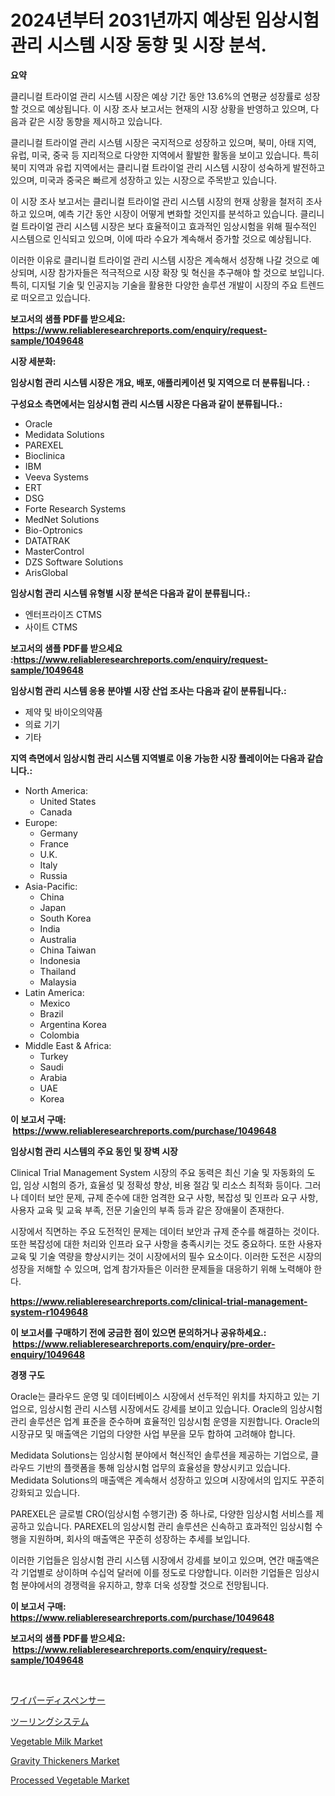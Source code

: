 <p><h1>2024년부터 2031년까지 예상된 임상시험 관리 시스템 시장 동향 및 시장 분석.</h1></p><p><strong>요약</strong></p>
<p><p>클리니컬 트라이얼 관리 시스템 시장은 예상 기간 동안 13.6%의 연평균 성장률로 성장할 것으로 예상됩니다. 이 시장 조사 보고서는 현재의 시장 상황을 반영하고 있으며, 다음과 같은 시장 동향을 제시하고 있습니다.</p><p>클리니컬 트라이얼 관리 시스템 시장은 국지적으로 성장하고 있으며, 북미, 아태 지역, 유럽, 미국, 중국 등 지리적으로 다양한 지역에서 활발한 활동을 보이고 있습니다. 특히 북미 지역과 유럽 지역에서는 클리니컬 트라이얼 관리 시스템 시장이 성숙하게 발전하고 있으며, 미국과 중국은 빠르게 성장하고 있는 시장으로 주목받고 있습니다.</p><p>이 시장 조사 보고서는 클리니컬 트라이얼 관리 시스템 시장의 현재 상황을 철저히 조사하고 있으며, 예측 기간 동안 시장이 어떻게 변화할 것인지를 분석하고 있습니다. 클리니컬 트라이얼 관리 시스템 시장은 보다 효율적이고 효과적인 임상시험을 위해 필수적인 시스템으로 인식되고 있으며, 이에 따라 수요가 계속해서 증가할 것으로 예상됩니다.</p><p>이러한 이유로 클리니컬 트라이얼 관리 시스템 시장은 계속해서 성장해 나갈 것으로 예상되며, 시장 참가자들은 적극적으로 시장 확장 및 혁신을 추구해야 할 것으로 보입니다.특히, 디지털 기술 및 인공지능 기술을 활용한 다양한 솔루션 개발이 시장의 주요 트렌드로 떠오르고 있습니다.</p></p>
<p><strong>보고서의 샘플 PDF를 받으세요: &nbsp;<a href="https://www.reliableresearchreports.com/enquiry/request-sample/1049648">https://www.reliableresearchreports.com/enquiry/request-sample/1049648</a></strong></p>
<p><strong>시장 세분화:</strong></p>
<p><strong> 임상시험 관리 시스템 시장은 개요, 배포, 애플리케이션 및 지역으로 더 분류됩니다. :</strong></p>
<p><strong>구성요소 측면에서는 임상시험 관리 시스템 시장은 다음과 같이 분류됩니다.:</strong></p>
<p><ul><li>Oracle</li><li>Medidata Solutions</li><li>PAREXEL</li><li>Bioclinica</li><li>IBM</li><li>Veeva Systems</li><li>ERT</li><li>DSG</li><li>Forte Research Systems</li><li>MedNet Solutions</li><li>Bio-Optronics</li><li>DATATRAK</li><li>MasterControl</li><li>DZS Software Solutions</li><li>ArisGlobal</li></ul></p>
<p><strong> 임상시험 관리 시스템 유형별 시장 분석은 다음과 같이 분류됩니다.:</strong></p>
<p><ul><li>엔터프라이즈 CTMS</li><li>사이트 CTMS</li></ul></p>
<p><strong>보고서의 샘플 PDF를 받으세요 :<a href="https://www.reliableresearchreports.com/enquiry/request-sample/1049648">https://www.reliableresearchreports.com/enquiry/request-sample/1049648</a></strong></p>
<p><strong> 임상시험 관리 시스템 응용 분야별 시장 산업 조사는 다음과 같이 분류됩니다.:</strong></p>
<p><ul><li>제약 및 바이오의약품</li><li>의료 기기</li><li>기타</li></ul></p>
<p><strong>지역 측면에서 임상시험 관리 시스템 지역별로 이용 가능한 시장 플레이어는 다음과 같습니다.:</strong></p>
<p><ul>
    <li>
        North America:
        <ul>
            <li>United States</li>
            <li>Canada</li>
        </ul>
    </li>
    <li>
        Europe:
        <ul>
            <li>Germany</li>
            <li>France</li>
            <li>U.K.</li>
            <li>Italy</li>
            <li>Russia</li>
        </ul>
    </li>
    <li>
        Asia-Pacific:
        <ul>
            <li>China</li>
            <li>Japan</li>
            <li>South Korea</li>
            <li>India</li>
            <li>Australia</li>
            <li>China Taiwan</li>
            <li>Indonesia</li>
            <li>Thailand</li>
            <li>Malaysia</li>
        </ul>
    </li>
    <li>
        Latin America:
        <ul>
            <li>Mexico</li>
            <li>Brazil</li>
            <li>Argentina Korea</li>
            <li>Colombia</li>
        </ul>
    </li>
    <li>
        Middle East & Africa:
        <ul>
            <li>Turkey</li>
            <li>Saudi</li>
            <li>Arabia</li>
            <li>UAE</li>
            <li>Korea</li>
        </ul>
    </li>
    </ul></p>
<p><strong>이 보고서 구매: &nbsp;<a href="https://www.reliableresearchreports.com/purchase/1049648">https://www.reliableresearchreports.com/purchase/1049648</a></strong></p>
<p><strong>임상시험 관리 시스템의 주요 동인 및 장벽 시장</strong></p>
<p><p>Clinical Trial Management System 시장의 주요 동력은 최신 기술 및 자동화의 도입, 임상 시험의 증가, 효율성 및 정확성 향상, 비용 절감 및 리소스 최적화 등이다. 그러나 데이터 보안 문제, 규제 준수에 대한 엄격한 요구 사항, 복잡성 및 인프라 요구 사항, 사용자 교육 및 교육 부족, 전문 기술인의 부족 등과 같은 장애물이 존재한다.</p><p>시장에서 직면하는 주요 도전적인 문제는 데이터 보안과 규제 준수를 해결하는 것이다. 또한 복잡성에 대한 처리와 인프라 요구 사항을 충족시키는 것도 중요하다. 또한 사용자 교육 및 기술 역량을 향상시키는 것이 시장에서의 필수 요소이다. 이러한 도전은 시장의 성장을 저해할 수 있으며, 업계 참가자들은 이러한 문제들을 대응하기 위해 노력해야 한다.</p></p>
<p><strong><a href="https://www.reliableresearchreports.com/clinical-trial-management-system-r1049648">https://www.reliableresearchreports.com/clinical-trial-management-system-r1049648</a></strong></p>
<p><strong>이 보고서를 구매하기 전에 궁금한 점이 있으면 문의하거나 공유하세요.: &nbsp;<a href="https://www.reliableresearchreports.com/enquiry/pre-order-enquiry/1049648">https://www.reliableresearchreports.com/enquiry/pre-order-enquiry/1049648</a></strong></p>
<p><strong>경쟁 구도</strong></p>
<p><p>Oracle는 클라우드 운영 및 데이터베이스 시장에서 선두적인 위치를 차지하고 있는 기업으로, 임상시험 관리 시스템 시장에서도 강세를 보이고 있습니다. Oracle의 임상시험 관리 솔루션은 업계 표준을 준수하며 효율적인 임상시험 운영을 지원합니다. Oracle의 시장규모 및 매출액은 기업의 다양한 사업 부문을 모두 합하여 고려해야 합니다.</p><p>Medidata Solutions는 임상시험 분야에서 혁신적인 솔루션을 제공하는 기업으로, 클라우드 기반의 플랫폼을 통해 임상시험 업무의 효율성을 향상시키고 있습니다. Medidata Solutions의 매출액은 계속해서 성장하고 있으며 시장에서의 입지도 꾸준히 강화되고 있습니다.</p><p>PAREXEL은 글로벌 CRO(임상시험 수행기관) 중 하나로, 다양한 임상시험 서비스를 제공하고 있습니다. PAREXEL의 임상시험 관리 솔루션은 신속하고 효과적인 임상시험 수행을 지원하며, 회사의 매출액은 꾸준히 성장하는 추세를 보입니다.</p><p>이러한 기업들은 임상시험 관리 시스템 시장에서 강세를 보이고 있으며, 연간 매출액은 각 기업별로 상이하며 수십억 달러에 이를 정도로 다양합니다. 이러한 기업들은 임상시험 분야에서의 경쟁력을 유지하고, 향후 더욱 성장할 것으로 전망됩니다.</p></p>
<p><strong>이 보고서 구매: &nbsp; <a href="https://www.reliableresearchreports.com/purchase/1049648">https://www.reliableresearchreports.com/purchase/1049648</a></strong></p>
<p><strong>보고서의 샘플 PDF를 받으세요: &nbsp;<a href="https://www.reliableresearchreports.com/enquiry/request-sample/1049648">https://www.reliableresearchreports.com/enquiry/request-sample/1049648</a></strong><strong></strong></p>
<p>&nbsp;</p>
<p><p><a href="https://medium.com/@joanne.scott9078/%E3%83%AF%E3%82%A4%E3%83%91%E3%83%BC%E3%83%87%E3%82%A3%E3%82%B9%E3%83%9A%E3%83%B3%E3%82%B5%E3%83%BC%E3%83%9E%E3%83%BC%E3%82%B1%E3%83%83%E3%83%88%E3%81%AF-%E5%B8%82%E5%A0%B4%E3%82%B7%E3%82%A7%E3%82%A2-%E5%B8%82%E5%A0%B4%E5%8B%95%E5%90%91-%E5%B8%82%E5%A0%B4%E6%88%90%E9%95%B7%E3%81%AB%E9%96%A2%E3%81%99%E3%82%8B%E6%83%85%E5%A0%B1%E3%82%92%E6%8F%90%E4%BE%9B%E3%81%97%E3%81%BE%E3%81%99-a0331046d28b">ワイパーディスペンサー</a></p><p><a href="https://medium.com/@briaabshire64/%E3%83%84%E3%83%BC%E3%83%AA%E3%83%B3%E3%82%B0%E3%82%B7%E3%82%B9%E3%83%86%E3%83%A0%E5%B8%82%E5%A0%B4%E3%81%AF-%E5%B8%82%E5%A0%B4%E3%82%B7%E3%82%A7%E3%82%A2-%E5%B8%82%E5%A0%B4%E3%83%88%E3%83%AC%E3%83%B3%E3%83%89-%E5%B8%82%E5%A0%B4%E6%88%90%E9%95%B7%E3%81%AB%E9%96%A2%E3%81%99%E3%82%8B%E6%83%85%E5%A0%B1%E3%82%92%E6%8F%90%E4%BE%9B%E3%81%97%E3%81%BE%E3%81%99-278bf6a0ec88">ツーリングシステム</a></p><p><a href="https://github.com/kosella/Market-Research-Report-List-2/blob/main/vegetable-milk-market.md">Vegetable Milk Market</a></p><p><a href="https://www.linkedin.com/pulse/gravity-thickeners-market-research-report-provides-thorough-l4fbe?trackingId=qX8O3Z5%2Ff%2BKhFZ%2FGmaF0KQ%3D%3D">Gravity Thickeners Market</a></p><p><a href="https://github.com/kufem1/Market-Research-Report-List-2/blob/main/processed-vegetable-market.md">Processed Vegetable Market</a></p></p>